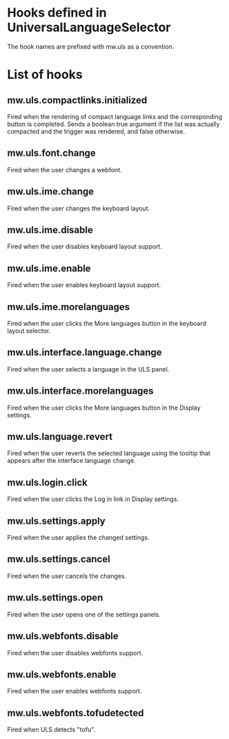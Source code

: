 Hooks defined in UniversalLanguageSelector
==========================================

The hook names are prefixed with mw.uls as a convention.

# List of hooks

## mw.uls.compactlinks.initialized

Fired when the rendering of compact language links and
the corresponding button is completed.
Sends a boolean true argument if the list was actually compacted
and the trigger was rendered, and false otherwise.

## mw.uls.font.change

Fired when the user changes a webfont.

## mw.uls.ime.change

Fired when the user changes the keyboard layout.

## mw.uls.ime.disable

Fired when the user disables keyboard layout support.

## mw.uls.ime.enable

Fired when the user enables keyboard layout support.

## mw.uls.ime.morelanguages

Fired when the user clicks the More languages button in
the keyboard layout selector.

## mw.uls.interface.language.change

Fired when the user selects a language in the ULS panel.

## mw.uls.interface.morelanguages

Fired when the user clicks the More languages button in
the Display settings.

## mw.uls.language.revert

Fired when the user reverts the selected language using
the tooltip that appears after the interface language change.

## mw.uls.login.click

Fired when the user clicks the Log in link in Display settings.

## mw.uls.settings.apply

Fired when the user applies the changed settings.

## mw.uls.settings.cancel

Fired when the user cancels the changes.

## mw.uls.settings.open

Fired when the user opens one of the settings panels.

## mw.uls.webfonts.disable

Fired when the user disables webfonts support.

## mw.uls.webfonts.enable

Fired when the user enables webfonts support.

## mw.uls.webfonts.tofudetected

Fired when ULS detects "tofu".
